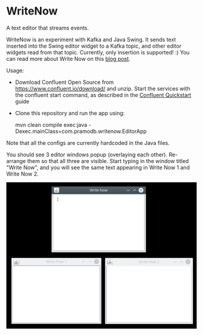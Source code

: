 # WriteNow
A text editor that streams events.

WriteNow is an experiment with Kafka and Java Swing. It sends text inserted into the Swing editor widget to a Kafka topic, and other editor widgets read from that topic. Currently, only insertion is supported! :) You can read more about Write Now on this [blog post](https://medium.com/pramod-biligiris-blog/what-if-your-text-editor-spoke-kafka-b856456ef23b).

Usage:
- Download Confluent Open Source from https://www.confluent.io/download/ and unzip. Start the services with the confluent start command, as described in the [Confluent Quickstart](https://docs.confluent.io/current/quickstart.html) guide
- Clone this repository and run the app using:

    mvn clean compile exec:java -Dexec.mainClass=com.pramodb.writenow.EditorApp

Note that all the configs are currently hardcoded in the Java files.

You should see 3 editor windows popup (overlaying each other). Re-arrange them so that all three are visible. Start typing in the window titled "Write Now", and you will see the same text appearing in Write Now 1 and Write Now 2.


![Screencast of WriteNow](write-now-screencast.gif?raw=true "WriteNow in Action")
